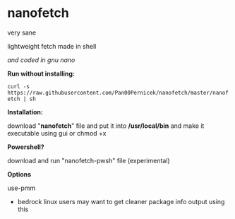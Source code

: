 # nanofetch
very sane 

lightweight fetch made in shell

*and coded in gnu nano*

__Run without installing:__

```curl -s https://raw.githubusercontent.com/Pan00Pernicek/nanofetch/master/nanofetch | sh```

__Installation:__

download "**nanofetch**" file and put it into **/usr/local/bin** and make it executable using gui or chmod +x

__Powershell?__

download and run "nanofetch-pwsh" file (experimental)

__Options__

 use-pmm
 
 - bedrock linux users may want to get cleaner package info output using this

